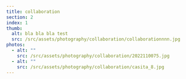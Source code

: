 ```yaml
---
title: collaboration
section: 2
index: 1
thumb:
  alt: bla bla bla test
  src: /src/assets/photography/collaboration/collaborationnnn.jpg
photos:
  - alt: ""
    src: /src/assets/photography/collaboration/2022110075.jpg
  - alt: ""
    src: /src/assets/photography/collaboration/casita_8.jpg
---
```

